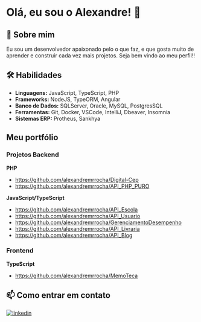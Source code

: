 # Olá, eu sou o Alexandre! 👋

## 🚀 Sobre mim

Eu sou um desenvolvedor apaixonado pelo o que faz, e que gosta muito
de aprender e construir cada vez mais projetos. Seja bem vindo ao meu perfil!!

## 🛠 Habilidades

- **Linguagens:** JavaScript, TypeScript, PHP
- **Frameworks:** NodeJS, TypeORM, Angular 
- **Banco de Dados:** SQLServer, Oracle, MySQL, PostgresSQL 
- **Ferramentas:** Git, Docker, VSCode, IntelliJ, Dbeaver, Insomnia 
- **Sistemas ERP:** Protheus, Sankhya  

## Meu portfólio
### Projetos Backend
**PHP**

- https://github.com/alexandremrrocha/Digital-Cep
- https://github.com/alexandremrrocha/API_PHP_PURO

**JavaScript/TypeScript**

- https://github.com/alexandremrrocha/API_Escola
- https://github.com/alexandremrrocha/API_Usuario
- https://github.com/alexandremrrocha/GerenciamentoDesempenho
- https://github.com/alexandremrrocha/API_Livraria
- https://github.com/alexandremrrocha/API_Blog

### Frontend
**TypeScript**

- https://github.com/alexandremrrocha/MemoTeca

## 📫 Como entrar em contato   

[![linkedin](https://img.shields.io/badge/linkedin-0A66C2?style=for-the-badge&logo=linkedin&logoColor=white)](https://www.linkedin.com/in/alexandre-miranda-rezende-rocha-3a69131a0/)

